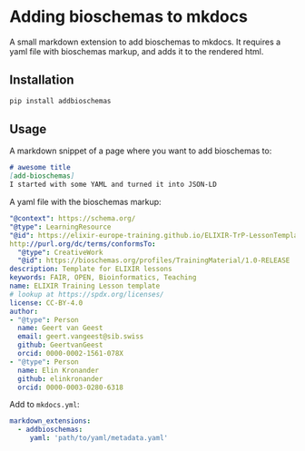 # Adding bioschemas to mkdocs

A small markdown extension to add bioschemas to mkdocs. It requires a yaml file with bioschemas markup, and adds it to the rendered html. 

## Installation

```bash
pip install addbioschemas
```

## Usage

A markdown snippet of a page where you want to add bioschemas to:

```markdown
# awesome title
[add-bioschemas]
I started with some YAML and turned it into JSON-LD
```

A yaml file with the bioschemas markup:

```yaml
"@context": https://schema.org/
"@type": LearningResource
"@id": https://elixir-europe-training.github.io/ELIXIR-TrP-LessonTemplate-MkDocs/
http://purl.org/dc/terms/conformsTo:
  "@type": CreativeWork
  "@id": https://bioschemas.org/profiles/TrainingMaterial/1.0-RELEASE
description: Template for ELIXIR lessons
keywords: FAIR, OPEN, Bioinformatics, Teaching
name: ELIXIR Training Lesson template
# lookup at https://spdx.org/licenses/
license: CC-BY-4.0
author:
- "@type": Person
  name: Geert van Geest
  email: geert.vangeest@sib.swiss
  github: GeertvanGeest
  orcid: 0000-0002-1561-078X
- "@type": Person
  name: Elin Kronander
  github: elinkronander
  orcid: 0000-0003-0280-6318
```

Add to `mkdocs.yml`:

```yaml
markdown_extensions:
  - addbioschemas:
     yaml: 'path/to/yaml/metadata.yaml'
```